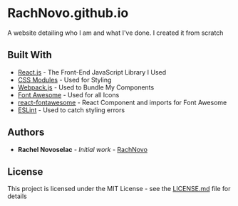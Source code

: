 # RachNovo.github.io

A website detailing who I am and what I've done. I created it from scratch

## Built With

* [React.js](https://reactjs.org/) - The Front-End JavaScript Library I Used
* [CSS Modules](https://css-tricks.com/css-modules-part-1-need/) - Used for Styling
* [Webpack.js](https://webpack.js.org/concepts/) - Used to Bundle My Components
* [Font Awesome](https://fontawesome.com/) - Used for all Icons
* [react-fontawesome](https://github.com/FortAwesome/react-fontawesome) - React Component and imports for Font Awesome
* [ESLint](https://eslint.org/) - Used to catch styling errors

## Authors

* **Rachel Novoselac** - *Initial work* - [RachNovo](https://github.com/RachNovo)

## License

This project is licensed under the MIT License - see the [LICENSE.md](LICENSE.md) file for details
